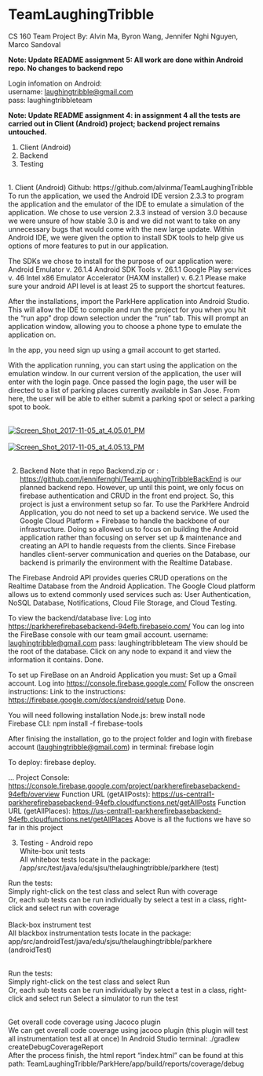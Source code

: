 # TeamLaughingTribble
CS 160 Team Project
By: Alvin Ma, Byron Wang, Jennifer Nghi Nguyen, Marco Sandoval

<b>Note: Update README assignment 5: All work are done within Android repo. No changes to backend repo <br/></b>

Login infomation on Android:<br/>
username: laughingtribble@gmail.com<br/>
pass: laughingtribbleteam<br/>


<b>Note: Update README assignment 4: in assignment 4 all the tests are carried out in Client (Android) project; backend project remains untouched. <br/></b>

1. Client (Android) <br />
2. Backend <br />
3. Testing<br />


<br />
1. Client (Android)
	Github: https://github.com/alvinma/TeamLaughingTribble
To run the application, we used the Android IDE version 2.3.3 to program the application and the emulator of the IDE to emulate a simulation of the application. We chose to use version 2.3.3 instead of version 3.0 because we were unsure of how stable 3.0 is and we did not want to take on any unnecessary bugs that would come with the new large update. Within Android IDE, we were given the option to install SDK tools to help give us options of more features to put in our application. 

The SDKs we chose to install for the purpose of our application were:  
Android Emulator v. 26.1.4
Android SDK Tools v. 26.1.1
Google Play services v. 46
Intel x86 Emulator Accelerator (HAXM installer) v. 6.2.1
Please make sure your android API level is at least 25 to support the shortcut features.

After the installations, import the ParkHere application into Android Studio. This will allow the IDE to compile and run the project for you when you hit the “run app” drop down selection under the “run” tab. This will prompt an application window, allowing you to choose a phone type to emulate the application on.

In the app, you need sign up using a gmail account to get started.

With the application running, you can start using the application on the emulation window. In our current version of the application, the user will enter with the login page. Once passed the login page, the user will be directed to a list of parking places currently available in San Jose. From here, the user will be able to either submit a parking spot or select a parking spot to book. 

<br/>
<a href="https://postimages.org/" target="_blank"><img src="https://s26.postimg.org/mnlsd9bo9/Screen_Shot_2017-11-05_at_4.05.01_PM.png" alt="Screen_Shot_2017-11-05_at_4.05.01_PM"/></a><br/><br/>
<a href="https://postimages.org/" target="_blank"><img src="https://s26.postimg.org/yo78dzj2x/Screen_Shot_2017-11-05_at_4.05.13_PM.png" alt="Screen_Shot_2017-11-05_at_4.05.13_PM"/></a><br/><br/>

2. Backend
Note that in repo Backend.zip or : https://github.com/jennifernghi/TeamLaughingTribbleBackEnd is our planned backend repo. However, up until this point, we only focus on firebase authentication and CRUD in the front end project. So, this project is just a environment setup so far.
To use the ParkHere Android Application, you do not need to set up a backend service. We used the Google Cloud Platform + Firebase to handle the backbone of our infrastructure. Doing so allowed us to focus on building the Android application rather than focusing on server set up & maintenance and creating an API to handle requests from the clients. Since Firebase handles client-server communication and queries on the Database, our backend is primarily the environment with the Realtime Database.

The Firebase Android API provides queries CRUD operations on the Realtime Database from the Android Application. The Google Cloud platform allows us to extend commonly used services such as: User Authentication, NoSQL Database, Notifications, Cloud File Storage, and Cloud Testing. 

To view the backend/database live:
Log into https://parkherefirebasebackend-94efb.firebaseio.com/
You can log into the FireBase console with our team gmail account.
username: laughingtribble@gmail.com
pass: laughingtribbleteam
The view should be the root of the database.
Click on any node to expand it and view the information it contains.
Done.

To set up FireBase on an Android Application you must:
Set up a Gmail account.
Log into https://console.firebase.google.com/
Follow the onscreen instructions:
Link to the instructions: https://firebase.google.com/docs/android/setup
Done.

You will need following installation
Node.js: brew install node <br/>
Firebase CLI: npm install -f firebase-tools <br/>

After finising the installation, go to the project folder and login with firebase account (laughingtribble@gmail.com)
in terminal: firebase login

To deploy: firebase deploy. 

...
Project Console: https://console.firebase.google.com/project/parkherefirebasebackend-94efb/overview
Function URL (getAllPosts): https://us-central1-parkherefirebasebackend-94efb.cloudfunctions.net/getAllPosts
Function URL (getAllPlaces): https://us-central1-parkherefirebasebackend-94efb.cloudfunctions.net/getAllPlaces
Above is all the fuctions we have so far in this project

3. Testing - Android repo <br />
White-box unit tests<br />
All whitebox tests locate in the package: /app/src/test/java/edu/sjsu/thelaughingtribble/parkhere (test)<br />

Run the tests: <br />
Simply right-click on the test class and select Run <testclass> with coverage<br />
Or, each sub tests can be run individually by select a test in a class, right-click and select run <test method> with coverage<br /><br />
Black-box instrument test<br />
All blackbox instrumentation tests locate in the package: app/src/androidTest/java/edu/sjsu/thelaughingtribble/parkhere (androidTest)<br /><br />

Run the tests: <br />
Simply right-click on the test class and select Run <testclass> <br />
Or, each sub tests can be run individually by select a test in a class, right-click and select run <test method> 
Select a simulator to run the test<br /><br />

Get overall code coverage using Jacoco plugin<br />
We can get overall code coverage using jacoco plugin (this plugin will test all instrumentation test all at once)
In Android Studio terminal:  ./gradlew createDebugCoverageReport<br />
After the process finish, the html report “index.html” can be found at this path: TeamLaughingTribble/ParkHere/app/build/reports/coverage/debug<br />



